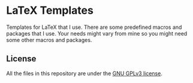 # LaTeX Templates
Templates for LaTeX that I use. There are some predefined macros and packages that I use. Your needs might vary from mine so you might need some other macros and packages.

## License
All the files in this repository are under the [GNU GPLv3 license](https://github.com/DzinVision/latex-templates/blob/master/LICENSE).

